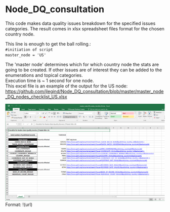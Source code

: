 # Node_DQ_consultation

This code makes data quality issues breakdown for the specified issues categories. The result comes in xlsx spreadsheet files format for the chosen country node.

This line is enough to get the ball rolling.:  
`#initiation of script`  
`master_node = 'US'`  

The 'master node' determines which for which country node the stats are going to be created.
If other issues are of interest they can be added to the enumerations and topical categories.  
Execution time is ~ 1 second for one node.  
This excel file is an example of the output for the US node: https://github.com/jlegind/Node_DQ_consultation/blob/master/master_node_DQ_nodes_checklist_US.xlsx

![sample image](https://github.com/jlegind/Node_DQ_consultation/blob/master/Consultation_sample_sheet_US.png)  
Format: !(url)
